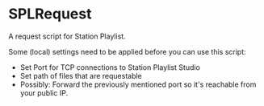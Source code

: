 SPLRequest
==========

A request script for Station Playlist.

Some (local) settings need to be applied before you can use this script:
- Set Port for TCP connections to Station Playlist Studio
- Set path of files that are requestable
- Possibly: Forward the previously mentioned port so it's reachable from your public IP.
